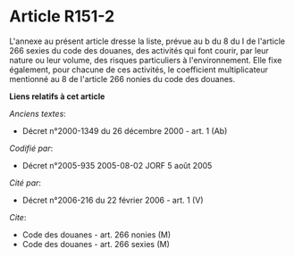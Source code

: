 # Article R151-2

L'annexe au présent article dresse la liste, prévue au b du 8 du I de l'article 266 sexies du code des douanes, des activités
qui font courir, par leur nature ou leur volume, des risques particuliers à l'environnement. Elle fixe également, pour
chacune de ces activités, le coefficient multiplicateur mentionné au 8 de l'article 266 nonies du code des douanes.

**Liens relatifs à cet article**

_Anciens textes_:

  - Décret n°2000-1349 du 26 décembre 2000 - art. 1 (Ab)

_Codifié par_:

  - Décret n°2005-935 2005-08-02 JORF 5 août 2005

_Cité par_:

  - Décret n°2006-216 du 22 février 2006 - art. 1 (V)

_Cite_:

  - Code des douanes - art. 266 nonies (M)
  - Code des douanes - art. 266 sexies (M)
